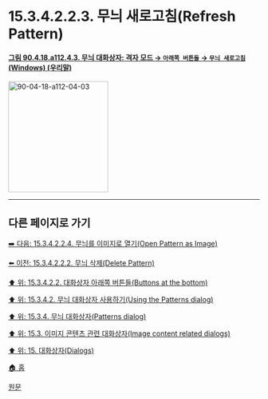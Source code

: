 # 15.3.4.2.2.3. 무늬 새로고침(Refresh Pattern)

<a id="90-04-18-a112-04-03"></a>

#### [그림 90.4.18.a112.4.3. 무늬 대화상자: 격자 모드 → `아래쪽 버튼들` → `무늬 새로고침` (Windows) (우리말)](./90-04-0018-patterns.md#90-04-18-a112-04-03)
<img width="200" height="222" alt="90-04-18-a112-04-03" src="https://github.com/user-attachments/assets/18ebacd8-83ed-4cfe-a2c3-44accdbdb1a7" />

***

## 다른 페이지로 가기

[➡️ 다음: 15.3.4.2.2.4. 무늬를 이미지로 열기(Open Pattern as Image)](./15-03-04-02-02-04-open_pattern_as_image.md)

[⬅️ 이전: 15.3.4.2.2.2. 무늬 삭제(Delete Pattern)](./15-03-04-02-02-02-delete_pattern.md)

[⬆️ 위: 15.3.4.2.2. 대화상자 아래쪽 버튼들(Buttons at the bottom)](./15-03-04-02-02-00-buttons_at_the_bottom.md)

[⬆️ 위: 15.3.4.2. 무늬 대화상자 사용하기(Using the Patterns dialog)](./15-03-04-02-00-using_the_pattern_dialog.md)

[⬆️ 위: 15.3.4. 무늬 대화상자(Patterns dialog)](./15-03-04-00-patterns-dialog.md)

[⬆️ 위: 15.3. 이미지 콘텐츠 관련 대화상자(Image content related dialogs)](./15-03-00-image-content-related-dialogs.md)

[⬆️ 위: 15. 대화상자(Dialogs)](./15-00-dialogs.md)

[🏠 홈](./00-home.md)

[원문](https://docs.gimp.org/2.10/ko/gimp-pattern-dialog.html#gimp-pattern-dialog-using)